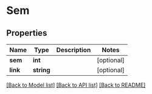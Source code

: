 # Sem

## Properties
Name | Type | Description | Notes
------------ | ------------- | ------------- | -------------
**sem** | **int** |  | [optional] 
**link** | **string** |  | [optional] 

[[Back to Model list]](../README.md#documentation-for-models) [[Back to API list]](../README.md#documentation-for-api-endpoints) [[Back to README]](../README.md)


